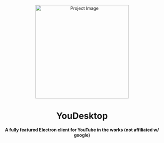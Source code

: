 <p align="center">
  <img src="https://github.com/toperri/ytdesktop/assets/165917617/f590af3b-c1fd-4ed8-ae9c-a7fa1bcdd85d" alt="Project Image" width="300"/>
</p>

<h1 align="center">YouDesktop</h1>
<p align="center"><b>A fully featured Electron client for YouTube in the works (not affiliated w/ google)</b></p>
